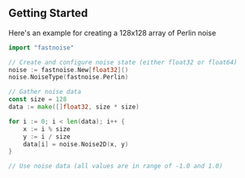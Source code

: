 ## Getting Started

Here's an example for creating a 128x128 array of Perlin noise

```go
import "fastnoise"

// Create and configure noise state (either float32 or float64)
noise := fastnoise.New[float32]()
noise.NoiseType(fastnoise.Perlin)

// Gather noise data
const size = 128
data := make([]float32, size * size)

for i := 0; i < len(data); i++ {		
	x := i % size
	y := i / size
	data[i] = noise.Noise2D(x, y)
}

// Use noise data (all values are in range of -1.0 and 1.0)
```
